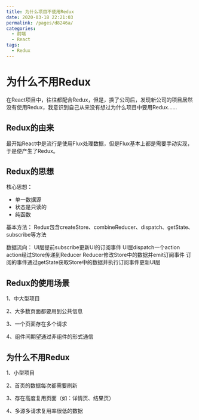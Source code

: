 ```yaml
---
title: 为什么项目不使用Redux
date: 2020-03-18 22:21:03
permalink: /pages/d8246a/
categories:
  - 前端
  - React
tags:
  - Redux
---
```


# 为什么不用Redux

在React项目中，往往都配合Redux，但是，换了公司后，发现新公司的项目居然没有使用Redux，我意识到自己从来没有想过为什么项目中要用Redux......

## Redux的由来

最开始React中是流行是使用Flux处理数据，但是Flux基本上都是需要手动实现，于是便产生了Redux。

## Redux的思想

核心思想：

- 单一数据源
- 状态是只读的
- 纯函数

基本方法：
Redux包含createStore、combineReducer、dispatch、getState、subscribe等方法

数据流向：
UI层提前subscribe更新UI的订阅事件
UI层dispatch一个action
action经过Store传递到Reducer
Reducer修改Store中的数据并emit订阅事件
订阅的事件通过getState获取Store中的数据并执行订阅事件更新UI层

## Redux的使用场景

1、中大型项目

2、大多数页面都要用到公共信息

3、一个页面存在多个请求

4、组件间期望通过非组件的形式通信

## 为什么不用Redux

1、小型项目

2、首页的数据每次都需要刷新

3、存在高度复用页面（如：详情页、结果页）

4、多源多请求复用率很低的数据
